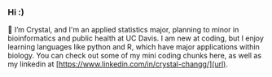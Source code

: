 ### Hi :)

🌱 I’m Crystal, and I'm an applied statistics major, planning to minor in bioinformatics and public health at UC Davis. I am new at coding, but I enjoy learning languages like python and R, which have major applications within biology. You can check out some of my mini coding chunks here, as well as my linkedin at [https://www.linkedin.com/in/crystal-changg/](url).
